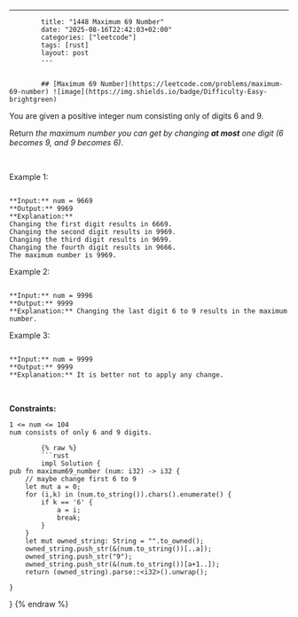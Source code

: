 ---
            title: "1448 Maximum 69 Number"
            date: "2025-08-16T22:42:03+02:00"
            categories: ["leetcode"]
            tags: [rust]
            layout: post
            ---
            

            ## [Maximum 69 Number](https://leetcode.com/problems/maximum-69-number) ![image](https://img.shields.io/badge/Difficulty-Easy-brightgreen)

You are given a positive integer num consisting only of digits 6 and 9.

Return *the maximum number you can get by changing **at most** one digit (*6* becomes *9*, and *9* becomes *6*)*.

 

Example 1:

```

**Input:** num = 9669
**Output:** 9969
**Explanation:** 
Changing the first digit results in 6669.
Changing the second digit results in 9969.
Changing the third digit results in 9699.
Changing the fourth digit results in 9666.
The maximum number is 9969.

```

Example 2:

```

**Input:** num = 9996
**Output:** 9999
**Explanation:** Changing the last digit 6 to 9 results in the maximum number.

```

Example 3:

```

**Input:** num = 9999
**Output:** 9999
**Explanation:** It is better not to apply any change.

```

 

**Constraints:**

	1 <= num <= 104
	num consists of only 6 and 9 digits.

            {% raw %}
            ```rust
            impl Solution {
    pub fn maximum69_number (num: i32) -> i32 {
        // maybe change first 6 to 9
        let mut a = 0;
        for (i,k) in (num.to_string()).chars().enumerate() {
            if k == '6' {
                a = i;
                break;
            }
        }
        let mut owned_string: String = "".to_owned();
        owned_string.push_str(&(num.to_string())[..a]);
        owned_string.push_str("9");
        owned_string.push_str(&(num.to_string())[a+1..]);
        return (owned_string).parse::<i32>().unwrap();

    }
}
            {% endraw %}
            